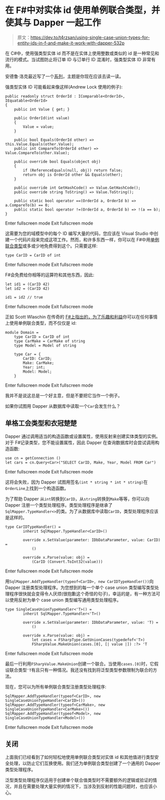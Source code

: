 # 在 F#中对实体 id 使用单例联合类型，并使其与 Dapper 一起工作

> 原文：<https://dev.to/t4rzsan/using-single-case-union-types-for-entity-ids-in-f-and-make-it-work-with-dapper-532p>

在 C#中，使用强类型实体 id 而不是在实体上使用整数或类似的 id 是一种常见和流行的模式。当试图防止将订单 ID 与订单行 ID 混淆时，强类型实体 ID 非常有用。

安德鲁·洛克最近写了一个[系列](https://andrewlock.net/using-strongly-typed-entity-ids-to-avoid-primitive-obsession-part-1/)，主题是你现在应该去读一读。

强类型实体 ID 可能看起来像这样(Andrew Lock 使用的例子):

```
public readonly struct OrderId : IComparable<OrderId>, IEquatable<OrderId>
{
    public int Value { get; }

    public OrderId(int value)
    {
        Value = value;
    }

    public bool Equals(OrderId other) => this.Value.Equals(other.Value);
    public int CompareTo(OrderId other) => Value.CompareTo(other.Value);

    public override bool Equals(object obj)
    {
        if (ReferenceEquals(null, obj)) return false;
        return obj is OrderId other && Equals(other);
    }

    public override int GetHashCode() => Value.GetHashCode();
    public override string ToString() => Value.ToString();

    public static bool operator ==(OrderId a, OrderId b) => a.CompareTo(b) == 0;
    public static bool operator !=(OrderId a, OrderId b) => !(a == b);
} 
```

Enter fullscreen mode Exit fullscreen mode

这需要为您的域模型中的每个 ID 编写大量的代码，您应该在 Visual Studio 中创建一个代码片段来完成这项工作。然而，和许多东西一样，你可以在 F#中用[单例联合类型](https://fsharpforfunandprofit.com/posts/designing-with-types-single-case-dus/)或多或少地免费得到这个。只需要这样:

```
type CarID = CarID of int 
```

Enter fullscreen mode Exit fullscreen mode

F#会免费给你相等的运算符和其他东西，因此:

```
let id1 = (CarID 42)
let id2 = (CarID 42)

id1 = id2 // true 
```

Enter fullscreen mode Exit fullscreen mode

正如 Scott Wlaschin 在传奇的 [F#上指出的，为了乐趣和利益](https://fsharpforfunandprofit.com/posts/designing-with-types-single-case-dus/)你可以在任何事情上使用单例联合类型，而不仅仅是 id:

```
module Domain =
    type CarID = CarID of int
    type CarMake = CarMake of string
    type Model = Model of string

    type Car = {
        CarID: CarID;
        Make: CarMake;
        Year: int;
        Model: Model;
    } 
```

Enter fullscreen mode Exit fullscreen mode

我并不是说这总是一个好主意，但是不要把它当作一个例子。

如果你试图用 Dapper 从数据库中读取一个`Car`会发生什么？

## 单格工会类型和衣冠楚楚

Dapper 通过调用适当的构造函数或设置属性，使用反射来创建实体类型的实例。对于 F#记录类型，您不能设置属性，因此 Dapper 在查询数据库时会尝试调用构造函数:

```
use cn = getConnection ()
let cars = cn.Query<Car>("SELECT CarID, Make, Year, Model FROM Car") 
```

Enter fullscreen mode Exit fullscreen mode

这将会失败，因为 Dapper 试图用签名`(int * string * int * string)`在`OrderLine`上找到一个构造函数。

为了帮助 Dapper 从`int`转换到`CarID`，从`string`转换到`Make`等等，你可以向 Dapper 注册一个类型处理程序。类型处理程序是继承了`SqlMapper.TypeHandler<>`的类。为了从数据库中读取`CarID`，类型处理程序应该是这样的。

```
type CarIDTypeHandler() =
        inherit SqlMapper.TypeHandler<CarID>()

        override x.SetValue(parameter: IDbDataParameter, value: CarID) =
            ()

        override x.Parse(value: obj) = 
            (CarID (Convert.ToInt32(value))) 
```

Enter fullscreen mode Exit fullscreen mode

用`SqlMapper.AddTypeHandler(typeof<CarID>, new CarIDTypeHandler())`向 Dapper 注册类型处理程序。为您想到的每一个单个 case union 类型编写类型处理程序很快就会变得令人厌烦(很抱歉这个奇怪的句子)，幸运的是，有一种方法可以使用反射为单个 case union 类型编写通用类型处理程序。

```
type SingleCaseUnionTypeHandler<'T>() =
        inherit SqlMapper.TypeHandler<'T>()

        override x.SetValue(parameter: IDbDataParameter, value: 'T) =
            ()

        override x.Parse(value: obj) =
            let cases = FSharpType.GetUnionCases(typedefof<'T>)
            FSharpValue.MakeUnion(cases.[0], [| value |]) :?> 'T 
```

Enter fullscreen mode Exit fullscreen mode

最后一行利用`FSharpValue.MakeUnion`创建一个联合。当使用`cases.[0]`时，它假设联合类型`'T`有且只有一种情况。我还没有找到将泛型类型参数限制为联合的方法。

现在，您可以为所有单例联合类型注册类型处理程序:

```
SqlMapper.AddTypeHandler(typeof<CarID>, new SingleCaseUnionTypeHandler<CarID>())
SqlMapper.AddTypeHandler(typeof<CarMake>, new SingleCaseUnionTypeHandler<CarMake>())
SqlMapper.AddTypeHandler(typeof<Model>, new SingleCaseUnionTypeHandler<Model>()) 
```

Enter fullscreen mode Exit fullscreen mode

## 关闭

上面我们已经看到了如何轻松地使用单例联合类型对实体 id 和其他值进行类型安全处理，以防止它们互换使用。我们还为单例联合类型创建了一个通用的 Dapper 类型处理程序。

泛型类型处理程序仅适用于创建单个联合值类型时不需要额外的逻辑或验证的情况，并且在需要处理大量实例的情况下，当涉及到反射的性能问题时，也应该小心。